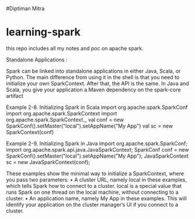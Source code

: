 #Diptiman Mitra
# learning-spark
this repo includes all my notes and poc on apache spark.


Standalone Applications :

Spark can be linked into standalone applications
in either Java, Scala, or Python. The main difference from using it in the shell
is that you need to initialize your own SparkContext. After that, the API is the same.
In Java and Scala, you give your
application a Maven dependency on the spark-core artifact

Example 2-8. Initializing Spark in Scala
import org.apache.spark.SparkConf
import org.apache.spark.SparkContext
import org.apache.spark.SparkContext._
val conf = new SparkConf().setMaster("local").setAppName("My App")
val sc = new SparkContext(conf)

Example 2-9. Initializing Spark in Java
import org.apache.spark.SparkConf;
import org.apache.spark.api.java.JavaSparkContext;
SparkConf conf = new SparkConf().setMaster("local").setAppName("My App");
JavaSparkContext sc = new JavaSparkContext(conf);

These examples show the minimal way to initialize a SparkContext, where you pass
two parameters:
• A cluster URL, namely local in these examples, which tells Spark how to connect
to a cluster. local is a special value that runs Spark on one thread on the local
machine, without connecting to a cluster.
• An application name, namely My App in these examples. This will identify your
application on the cluster manager’s UI if you connect to a cluster.


